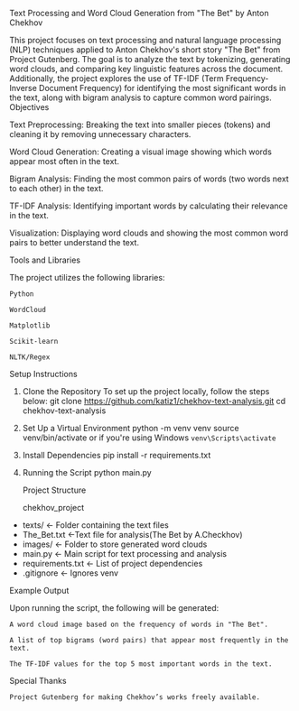 Text Processing and Word Cloud Generation from "The Bet" by Anton Chekhov




This project focuses on text processing and natural language processing (NLP) techniques applied to Anton Chekhov's short story "The Bet" from Project Gutenberg. The goal is to analyze the text by tokenizing, generating word clouds, and comparing key linguistic features across the document. Additionally, the project explores the use of TF-IDF (Term Frequency-Inverse Document Frequency) for identifying the most significant words in the text, along with bigram analysis to capture common word pairings.
Objectives

Text Preprocessing: Breaking the text into smaller pieces (tokens) and cleaning it by removing unnecessary characters.

Word Cloud Generation: Creating a visual image showing which words appear most often in the text.

Bigram Analysis: Finding the most common pairs of words (two words next to each other) in the text.

TF-IDF Analysis: Identifying important words by calculating their relevance in the text.

Visualization: Displaying word clouds and showing the most common word pairs to better understand the text.


Tools and Libraries

The project utilizes the following libraries:

    Python

    WordCloud

    Matplotlib

    Scikit-learn

    NLTK/Regex

Setup Instructions

1. Clone the Repository
To set up the project locally, follow the steps below:
git clone https://github.com/katiz1/chekhov-text-analysis.git
cd chekhov-text-analysis

2. Set Up a Virtual Environment
python -m venv venv
source venv/bin/activate or if you're using Windows `venv\Scripts\activate`

3. Install Dependencies
pip install -r requirements.txt

4. Running the Script
   python main.py

   Project Structure

   chekhov_project
- texts/                ← Folder containing the text files
- The_Bet.txt           ←Text file for analysis(The Bet by A.Checkhov)
- images/               ← Folder to store generated word clouds
- main.py               ← Main script for text processing and analysis
- requirements.txt      ← List of project dependencies
- .gitignore            ← Ignores venv

Example Output

Upon running the script, the following will be generated:

    A word cloud image based on the frequency of words in "The Bet".

    A list of top bigrams (word pairs) that appear most frequently in the text.

    The TF-IDF values for the top 5 most important words in the text.

Special Thanks

    Project Gutenberg for making Chekhov’s works freely available.











